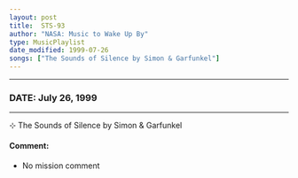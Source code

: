 ```yaml
---
layout: post
title:  STS-93
author: "NASA: Music to Wake Up By"
type: MusicPlaylist
date_modified: 1999-07-26
songs: ["The Sounds of Silence by Simon & Garfunkel"]
---
```


----
### DATE: July 26, 1999
----
⊹ The Sounds of Silence by Simon & Garfunkel

#### Comment:
* No mission comment



<br/>
<center>
	<a target="_blank"
	   href="https://twitter.com/intent/tweet?hashtags=Space,NASA,Playlist,NASAWakeupCalls,SpaceProgram&text={{ page.author}}, '{{ page.songs.first }}' {{ page.title }}, {{ page.date | date: '%B %d, %Y' }}. {{ site.url }}{{ page.url }}&via=nasawakeupcalls"><i class="fab fa-twitter" alt="Tweet this page" style="font-size: 1.3em;"></i></a>
	&nbsp; 	<i class="fas fa-user-astronaut" style="font-size: 1.5em;"></i> &nbsp;
    <a type="amzn" search="'The Sounds of Silence by Simon & Garfunkel'" category="popular music">
    <i class="fab fa-amazon" style="font-size: 1.3em;"></i></a>
</center>
